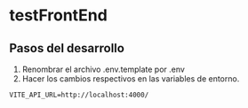 # testFrontEnd

## Pasos del desarrollo

1. Renombrar el archivo .env.template por .env
2. Hacer los cambios respectivos en las variables de entorno.

```
VITE_API_URL=http://localhost:4000/

```
 
